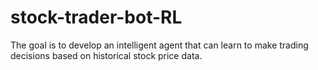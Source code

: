 # stock-trader-bot-RL
The goal is to develop an intelligent agent that can learn to make trading decisions based on historical stock price data.
